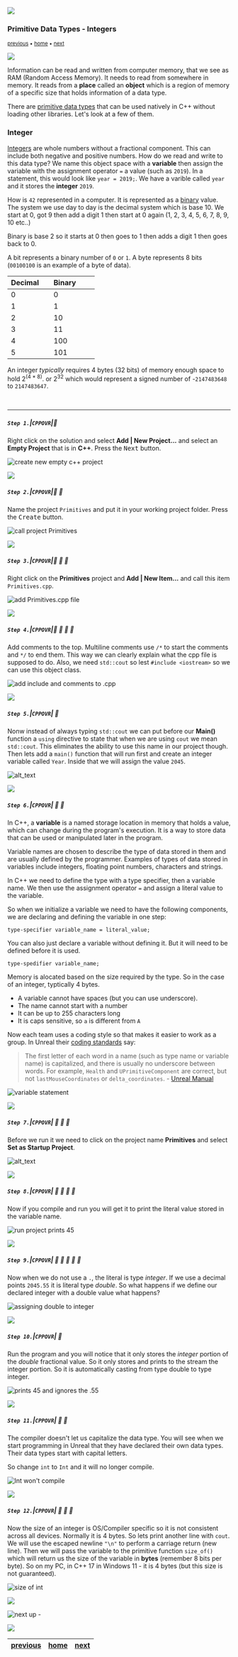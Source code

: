![](../images/line3.png)

### Primitive Data Types - Integers

<sub>[previous](../errors/README.md#user-content-errors) • [home](../README.md#user-content-ue5-cpp-overview) • [next](../strings/README.md#user-content-primitive-data-types---chars--strings)</sub>

![](../images/line3.png)

Information can be read and written from computer memory, that we see as RAM (Random Access Memory).  It needs to read from somewhere in memory.  It reads from a **place** called an **object** which is a region of memory of a specific size that holds information of a data type.

There are [primitive data types](https://www.geeksforgeeks.org/cpp-data-types/) that can be used natively in C++ without loading other libraries.  Let's look at a few of them.

### Integer

[Integers](https://www.mathsisfun.com/whole-numbers.html) are whole numbers without a fractional component.  This can include both negative and positive numbers. How do we read and write to this data type?  We name this object space with a **variable** then assign the variable with the assignment operator `=` a value (such as `2019`).  In a statement, this would look like `year = 2019;`.  We have a varible called `year` and it stores the **integer** `2019`.

How is `42` represented in a computer.  It is represented as a [binary](https://www.computerhope.com/jargon/b/binary.htm) value.  The system we use day to day is the decimal system which is base 10.  We start at 0, got 9 then add a digit 1 then start at 0 again (1, 2, 3, 4, 5, 6, 7, 8, 9, 10 etc..)

Binary is base 2 so it starts at 0 then goes to 1 then adds a digit 1 then goes back to 0.  

A bit represents a binary number of `0` or `1`.  A byte represents 8 bits (`00100100` is an example of a byte of data).


| Decimal &nbsp; &nbsp;| Binary &nbsp; &nbsp; &nbsp; &nbsp;|
| ----------| -------------|
| 0 | 0 |
| 1 | 1 | 
| 2 | 10 |
| 3 | 11 |
| 4 | 100 |
| 5 | 101 |

An integer *typically* requires 4 bytes (32 bits) of memory enough space to hold 2<sup>(4 * 8)</sup>. or 2<sup>32</sup> which would represent a signed number of -`2147483648` to `2147483647`.

<br>

---

##### `Step 1.`\|`CPPOVR`|:small_blue_diamond:

Right click on the solution and select **Add | New Project...** and select an **Empty Project** that is in **C++**.  Press the <kbd>Next</kbd> button.

![create new empty c++ project](images/newProject.png)

![](../images/line2.png)

##### `Step 2.`\|`CPPOVR`|:small_blue_diamond: :small_blue_diamond: 

Name the project `Primitives` and put it in your working project folder.  Press the <kbd>Create</kbd> button.

![call project Primitives](images/primitivesProj.png)

![](../images/line2.png)

##### `Step 3.`\|`CPPOVR`|:small_blue_diamond: :small_blue_diamond: :small_blue_diamond:

Right click on the **Primitives** project and **Add | New Item...** and call this item `Primitives.cpp`.  

![add Primitives.cpp file](images/addPrimitivesCPP.png)

![](../images/line2.png)

##### `Step 4.`\|`CPPOVR`|:small_blue_diamond: :small_blue_diamond: :small_blue_diamond: :small_blue_diamond:

Add comments to the top.  Multiline comments use `/*` to start the comments and `*/` to end them.  This way we can clearly explain what the cpp file is supposed to do. Also, we need `std::cout` so lest `#include <iostream>` so we can use this object class.

![add include and comments to .cpp](images/header.png)

![](../images/line2.png)

##### `Step 5.`\|`CPPOVR`| :small_orange_diamond:

Nonw instead of always typing `std::cout` we can put before our **Main()** function a `using` directive to state that when we are using `cout` we mean `std::cout`.  This eliminates the ability to use this name in our project though. Then lets add a `main()` function that will run first and create an integer variable called `Year`.  Inside that we will assign the value `2045`. 

![alt_text](images/coutIntBasic2.png)

![](../images/line2.png)

##### `Step 6.`\|`CPPOVR`| :small_orange_diamond: :small_blue_diamond:


In C++, a **variable** is a named storage location in memory that holds a value, which can change during the program's execution. It is a way to store data that can be used or manipulated later in the program.

Variable names are chosen to describe the type of data stored in them and are usually defined by the programmer. Examples of types of data stored in variables include integers, floating point numbers, characters and strings.

In C++ we need to define the type with a type specifier, then a variable name.  We then use the assignment operator `=` and assign a literal value to the variable.

So when we initialize a variable we need to have the following components, we are declaring and defining the variable in one step:

`type-specifier variable_name = literal_value;`

You can also just declare a variable without defining it.  But it will need to be defined before it is used.

`type-spedifier variable_name; `

Memory is alocated based on the size required by the type. So in the case of an integer, typtically 4 bytes.

* A variable cannot have spaces (but you can use underscore).
* The name cannot start with a number
* It can be up to 255 characters long
* It is caps sensitive, so `a` is different from `A`

Now each team uses a coding style so that makes it easier to work as a group.  In Unreal their [coding standards](https://docs.unrealengine.com/en-us/Programming/Development/CodingStandard) say:

> The first letter of each word in a name (such as type name or variable name) is capitalized, and there is usually no underscore between words. For example, `Health` and `UPrimitiveComponent` are correct, but not `lastMouseCoordinates` or `delta_coordinates`. - [Unreal Manual](https://docs.unrealengine.com/en-us/Programming/Development/CodingStandard#namingconventions)

![variable statement](images/variableStatement.jpg)

![](../images/line2.png)

##### `Step 7.`\|`CPPOVR`| :small_orange_diamond: :small_blue_diamond: :small_blue_diamond:

Before we run it we need to click on the project name **Primitives** and select **Set as Startup Project**.

![alt_text](images/setAsStartup.png)

![](../images/line2.png)

##### `Step 8.`\|`CPPOVR`| :small_orange_diamond: :small_blue_diamond: :small_blue_diamond: :small_blue_diamond:

Now if you compile and run you will get it to print the literal value stored in the variable name. 

![run project prints 45](images/twentyFourtyFive.png)

![](../images/line2.png)

##### `Step 9.`\|`CPPOVR`| :small_orange_diamond: :small_blue_diamond: :small_blue_diamond: :small_blue_diamond: :small_blue_diamond:

Now when we do not use a `.`, the literal is type *integer*.  If we use a decimal points `2045.55` it is literal type *double*.  So what happens if we define our declared integer with a double value what happens?

![assigning double to integer](images/coutIntBasic3.png)

![](../images/line2.png)

##### `Step 10.`\|`CPPOVR`| :large_blue_diamond:

Run the program and you will notice that it only stores the *integer* portion of the *double* fractional value. So it only stores and prints to the stream the integer portion. So it is automatically casting from type double to type integer.

![prints 45 and ignores the .55](images/twentyFourtyFive.png)

![](../images/line2.png)

##### `Step 11.`\|`CPPOVR`| :large_blue_diamond: :small_blue_diamond: 

The compiler doesn't let us capitalize the data type.  You will see when we start programming in Unreal that they have declared their own data types.  Their data types start with capital letters.

So change `int` to `Int` and it will no longer compile.

![Int won't compile](images/mispellType.png)

![](../images/line2.png)

##### `Step 12.`\|`CPPOVR`| :large_blue_diamond: :small_blue_diamond: :small_blue_diamond: 

Now the size of an integer is OS/Compiler specific so it is not consistent across all devices.  Normally it is 4 bytes. So lets print another line with `cout`.  We will use the escaped newline `"\n"` to perform a carriage return (new line).  Then we will pass the variable to the primitive function `size_of()` which will return us the size of the variable in **bytes** (remember 8 bits per byte). So on my PC, in C++ 17 in Windows 11 -  it is 4 bytes (but this size is not guaranteed).

![size of int](images/sizeOfInt.png)

![](../images/line.png)

<!-- <img src="https://via.placeholder.com/1000x100/45D7CA/000000/?text=Next Up - Chars and Strings"> -->

![next up - ](images/banner.png)

![](../images/line.png)

| [previous](../errors/README.md#user-content-errors)| [home](../README.md#user-content-ue5-cpp-overview) | [next](../strings/README.md#user-content-primitive-data-types---chars--strings)|
|---|---|---|
